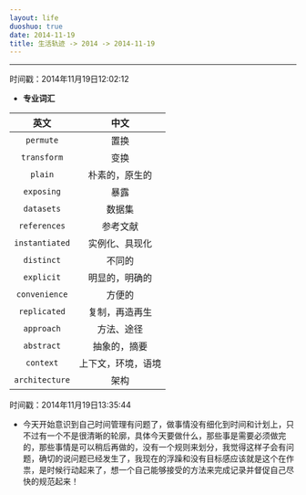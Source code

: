 ```yaml
---
layout: life
duoshuo: true
date: 2014-11-19
title: 生活轨迹 -> 2014 -> 2014-11-19
---
```


******

时间戳：2014年11月19日12:02:12

*  **专业词汇**

>
|英文|中文|
|:------:|:------:|
|```permute```|置换|
|```transform```|变换|
|```plain```|朴素的，原生的|
|```exposing```|暴露|
|```datasets```|数据集|
|```references```|参考文献|
|```instantiated```|实例化、具现化|
|```distinct```|不同的|
|```explicit```|明显的，明确的|
|```convenience```|方便的|
|```replicated```|复制，再造再生|
|```approach```|方法、途径|
|```abstract```|抽象的，摘要|
|```context```|上下文，环境，语境|
|```architecture```|架构|

时间戳：2014年11月19日13:35:44

* 今天开始意识到自己时间管理有问题了，做事情没有细化到时间和计划上，只不过有一个不是很清晰的轮廓，具体今天要做什么，那些事是需要必须做完的，那些事情是可以稍后再做的，没有一个规则来划分，我觉得这样子会有问题，确切的说问题已经发生了，我现在的浮躁和没有目标感应该就是这个在作祟，是时候行动起来了，想一个自己能够接受的方法来完成记录并督促自己尽快的规范起来！

